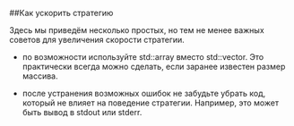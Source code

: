 ##Как ускорить стратегию

Здесь мы приведём несколько простых, но тем не менее важных советов для увеличения скорости стратегии.

- по возможности используйте std::array вместо std::vector. Это практически всегда можно сделать, если заранее известен размер массива.

- после устранения возможных ошибок не забудьте убрать код, который не влияет на поведение стратегии. Например, это может быть вывод в stdout или stderr.
